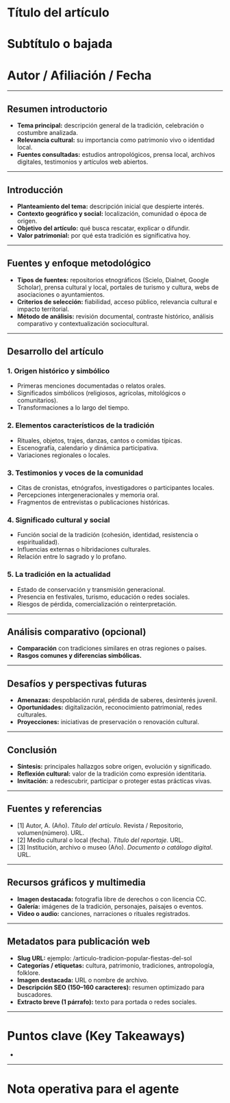 <!-- ============================================================= -->
<!-- PLANTILLA DE ARTÍCULO DE DIVULGACIÓN SOBRE TRADICIÓN POPULAR  -->
<!-- Lista para publicación web / blog                             -->
<!-- Basada en fuentes abiertas verificables y enfoque etnográfico -->
<!-- ============================================================= -->

# Título del artículo
<!-- Instrucción: Título evocador y riguroso (máx. 90 caracteres). Debe transmitir el tema central de la tradición o costumbre. Ejemplo: "El fuego y la danza: las fiestas del sol en la Península Ibérica". -->

# Subtítulo o bajada
<!-- Instrucción: Frase breve que amplíe el título, destacando la relevancia o singularidad de la tradición. -->

# Autor / Afiliación / Fecha
<!-- Instrucción: Indicar nombre completo, medio o institución, y fecha exacta de publicación. -->

---

## Resumen introductorio
- **Tema principal:** descripción general de la tradición, celebración o costumbre analizada.  
- **Relevancia cultural:** su importancia como patrimonio vivo o identidad local.  
- **Fuentes consultadas:** estudios antropológicos, prensa local, archivos digitales, testimonios y artículos web abiertos.  
<!-- Instrucción: Redactar entre 100 y 150 palabras; tono informativo y narrativo. -->

---

## Introducción
- **Planteamiento del tema:** descripción inicial que despierte interés.  
- **Contexto geográfico y social:** localización, comunidad o época de origen.  
- **Objetivo del artículo:** qué busca rescatar, explicar o difundir.  
- **Valor patrimonial:** por qué esta tradición es significativa hoy.  
<!-- Instrucción: Redactar 2–4 párrafos con tono reflexivo y divulgativo. -->

---

## Fuentes y enfoque metodológico
- **Tipos de fuentes:** repositorios etnográficos (Scielo, Dialnet, Google Scholar), prensa cultural y local, portales de turismo y cultura, webs de asociaciones o ayuntamientos.  
- **Criterios de selección:** fiabilidad, acceso público, relevancia cultural e impacto territorial.  
- **Método de análisis:** revisión documental, contraste histórico, análisis comparativo y contextualización sociocultural.  
<!-- Instrucción: Explicar brevemente cómo se construyó el corpus documental y el criterio de verificación. -->

---

## Desarrollo del artículo

### 1. Origen histórico y simbólico
- Primeras menciones documentadas o relatos orales.  
- Significados simbólicos (religiosos, agrícolas, mitológicos o comunitarios).  
- Transformaciones a lo largo del tiempo.  
<!-- Instrucción: Presentar un recorrido histórico apoyado en fuentes académicas y testimonios. -->

### 2. Elementos característicos de la tradición
- Rituales, objetos, trajes, danzas, cantos o comidas típicas.  
- Escenografía, calendario y dinámica participativa.  
- Variaciones regionales o locales.  
<!-- Instrucción: Describir con detalle los componentes materiales e inmateriales. -->

### 3. Testimonios y voces de la comunidad
- Citas de cronistas, etnógrafos, investigadores o participantes locales.  
- Percepciones intergeneracionales y memoria oral.  
- Fragmentos de entrevistas o publicaciones históricas.  
<!-- Instrucción: Incluir citas breves y referencias verificables, resaltando la dimensión humana. -->

### 4. Significado cultural y social
- Función social de la tradición (cohesión, identidad, resistencia o espiritualidad).  
- Influencias externas o hibridaciones culturales.  
- Relación entre lo sagrado y lo profano.  
<!-- Instrucción: Analizar el sentido profundo y su evolución contemporánea. -->

### 5. La tradición en la actualidad
- Estado de conservación y transmisión generacional.  
- Presencia en festivales, turismo, educación o redes sociales.  
- Riesgos de pérdida, comercialización o reinterpretación.  
<!-- Instrucción: Describir cómo se vive y se mantiene viva la tradición hoy. -->

---

## Análisis comparativo (opcional)
- **Comparación** con tradiciones similares en otras regiones o países.  
- **Rasgos comunes y diferencias simbólicas.**  
<!-- Instrucción: Solo incluir si el tema tiene paralelismos relevantes documentados. -->

---

## Desafíos y perspectivas futuras
- **Amenazas:** despoblación rural, pérdida de saberes, desinterés juvenil.  
- **Oportunidades:** digitalización, reconocimiento patrimonial, redes culturales.  
- **Proyecciones:** iniciativas de preservación o renovación cultural.  
<!-- Instrucción: Cerrar con una mirada crítica y constructiva. -->

---

## Conclusión
- **Síntesis:** principales hallazgos sobre origen, evolución y significado.  
- **Reflexión cultural:** valor de la tradición como expresión identitaria.  
- **Invitación:** a redescubrir, participar o proteger estas prácticas vivas.  
<!-- Instrucción: Cierre inspirador que conecte el pasado con el presente. -->

---

## Fuentes y referencias
- [1] Autor, A. (Año). *Título del artículo*. Revista / Repositorio, volumen(número). URL.  
- [2] Medio cultural o local (fecha). *Título del reportaje*. URL.  
- [3] Institución, archivo o museo (Año). *Documento o catálogo digital*. URL.  
<!-- Instrucción: Citar solo fuentes verificables y de acceso libre. -->

---

## Recursos gráficos y multimedia
- **Imagen destacada:** fotografía libre de derechos o con licencia CC.  
- **Galería:** imágenes de la tradición, personajes, paisajes o eventos.  
- **Video o audio:** canciones, narraciones o rituales registrados.  
<!-- Instrucción: Indicar fuente, autor y tipo de licencia. -->

---

## Metadatos para publicación web
- **Slug URL:** ejemplo: /articulo-tradicion-popular-fiestas-del-sol  
- **Categorías / etiquetas:** cultura, patrimonio, tradiciones, antropología, folklore.  
- **Imagen destacada:** URL o nombre de archivo.  
- **Descripción SEO (150–160 caracteres):** resumen optimizado para buscadores.  
- **Extracto breve (1 párrafo):** texto para portada o redes sociales.  
<!-- Instrucción: Completar todos los campos para publicación en CMS. -->

---

# Puntos clave (Key Takeaways)
- <!-- Instrucción: Escribir entre 4 y 6 viñetas con las conclusiones o aprendizajes culturales más relevantes. -->

---

# Nota operativa para el agente
<!--
1) Utiliza fuentes verificables, abiertas y preferentemente institucionales (repositorios, museos, ayuntamientos, universidades).
2) Mantén tono divulgativo, etnográfico y respetuoso con las tradiciones y comunidades.
3) Evita exotizar o idealizar; contextualiza cada práctica cultural con precisión.
4) Cita claramente cada fuente y agrega hipervínculos activos.
5) Redacta en lenguaje claro, narrativo y didáctico; prioriza párrafos cortos y subtítulos informativos.
6) Incluir metadatos SEO, extracto y formato Markdown/HTML listos para publicación directa.
-->

